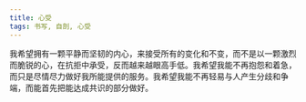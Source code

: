 ```yaml
---
title: 心受
tags: 书写, 自剖, 心受
---
```



我希望拥有一颗平静而坚韧的内心，来接受所有的变化和不变，而不是以一颗激烈而脆锐的心，在抗拒中承受，反而越来越眼高手低。我希望我能不再抱怨和着急，而只是尽情尽力做好我所能提供的服务。我希望我能不再轻易与人产生分歧和争端，而能首先把能达成共识的部分做好。

